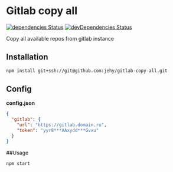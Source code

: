 # Gitlab copy all

[![dependencies Status](https://david-dm.org/jehy/gitlab-copy-all/status.svg)](https://david-dm.org/jehy/gitlab-copy-all)
[![devDependencies Status](https://david-dm.org/jehy/gitlab-copy-all/dev-status.svg)](https://david-dm.org/jehy/gitlab-copy-all?type=dev)

Copy all available repos from gitlab instance
## Installation
```bash
npm install git+ssh://git@github.com:jehy/gitlab-copy-all.git
```

## Config
**config.json**
```json
{
  "gitlab": {
    "url": "https://gitlab.domain.ru",
    "token": "yyr8***AAxydd***Gvxu"
  }
}
```

##Usage
```bash
npm start
```